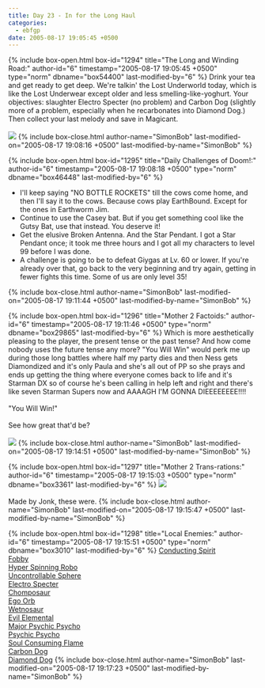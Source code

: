 ```yaml
---
title: Day 23 - In for the Long Haul
categories:
  - ebfgp
date: 2005-08-17 19:05:45 +0500
---
```

{% include box-open.html box-id="1294" title="The Long and Winding Road:" author-id="6" timestamp="2005-08-17 19:05:45 +0500" type="norm" dbname="box54400" last-modified-by="6" %}
Drink your tea and get ready to get deep.  We're talkin' the Lost Underworld today, which is like the Lost Underwear except older and less smelling-like-yoghurt.  Your objectives: slaughter Electro Specter (no problem) and Carbon Dog (slightly more of a problem, especially when he recarbonates into Diamond Dog.)  Then collect your last melody and save in Magicant.<br />
<br />
<img src="http://classic.starmen.net/ebfgp/img/eb23.png" />
{% include box-close.html author-name="SimonBob" last-modified-on="2005-08-17 19:08:16 +0500" last-modified-by-name="SimonBob" %}

{% include box-open.html box-id="1295" title="Daily Challenges of Doom!:" author-id="6" timestamp="2005-08-17 19:08:18 +0500" type="norm" dbname="box46448" last-modified-by="6" %}
<ul>
<li>I'll keep saying "NO BOTTLE ROCKETS" till the cows come home, and then I'll say it to the cows. Because cows play EarthBound.  Except for the ones in Earthworm Jim.</li>
<li>Continue to use the Casey bat. But if you get something cool like the Gutsy Bat, use that instead. You deserve it!</li>
<li>Get the elusive Broken Antenna. And the Star Pendant. I got a Star Pendant once; it took me three hours and I got all my characters to level 99 before I was done.</li>
<li>A challenge is going to be to defeat Giygas at Lv. 60 or lower.  If you're already over that, go back to the very beginning and try again, getting in fewer fights this time.  Some of us are only level 35!</li>
</ul>
{% include box-close.html author-name="SimonBob" last-modified-on="2005-08-17 19:11:44 +0500" last-modified-by-name="SimonBob" %}

{% include box-open.html box-id="1296" title="Mother 2 Factoids:" author-id="6" timestamp="2005-08-17 19:11:46 +0500" type="norm" dbname="box29865" last-modified-by="6" %}
Which is more aesthetically pleasing to the player, the present tense or the past tense?  And how come nobody uses the future tense any more?  "You Will Win" would perk me up during those long battles where half my party dies and then Ness gets Diamondized and it's only Paula and she's all out of PP so she prays and ends up getting the thing where everyone comes back to life and it's Starman DX so of course he's been calling in help left and right and there's like seven Starman Supers now and AAAAGH I'M GONNA DIEEEEEEEE!!!!<br />
<br />
"You Will Win!"<br />
<br />
See how great that'd be?<br />
<br />
<img src="http://classic.starmen.net/ebfgp/img/mo23.gif" />
{% include box-close.html author-name="SimonBob" last-modified-on="2005-08-17 19:14:51 +0500" last-modified-by-name="SimonBob" %}

{% include box-open.html box-id="1297" title="Mother 2 Trans-rations:" author-id="6" timestamp="2005-08-17 19:15:03 +0500" type="norm" dbname="box3361" last-modified-by="6" %}
<img src="http://classic.starmen.net/ebfgp/trans/tr23.gif" /><br />
<br />
Made by Jonk, these were.
{% include box-close.html author-name="SimonBob" last-modified-on="2005-08-17 19:15:47 +0500" last-modified-by-name="SimonBob" %}

{% include box-open.html box-id="1298" title="Local Enemies:" author-id="6" timestamp="2005-08-17 19:15:51 +0500" type="norm" dbname="box3010" last-modified-by="6" %}
<a href="/mother2/ebdb/enemies.php?enemy=18">Conducting Spirit</a><br />
<a href="/mother2/ebdb/enemies.php?enemy=98">Fobby</a><br />
<a href="/mother2/ebdb/enemies.php?enemy=52">Hyper Spinning Robo</a><br />
<a href="/mother2/ebdb/enemies.php?enemy=70">Uncontrollable Sphere</a><br />
<a href="/mother2/ebdb/enemies.php?enemy=115">Electro Specter</a><br />
<a href="/mother2/ebdb/enemies.php?enemy=35">Chomposaur</a><br />
<a href="/mother2/ebdb/enemies.php?enemy=126">Ego Orb</a><br />
<a href="/mother2/ebdb/enemies.php?enemy=34">Wetnosaur</a><br />
<a href="/mother2/ebdb/enemies.php?enemy=19">Evil Elemental</a><br />
<a href="/mother2/ebdb/enemies.php?enemy=142">Major Psychic Psycho</a><br />
<a href="/mother2/ebdb/enemies.php?enemy=141">Psychic Psycho</a><br />
<a href="/mother2/ebdb/enemies.php?enemy=146">Soul Consuming Flame</a><br />
<a href="/mother2/ebdb/enemies.php?enemy=26">Carbon Dog</a><br />
<a href="/mother2/ebdb/enemies.php?enemy=82">Diamond Dog</a>
{% include box-close.html author-name="SimonBob" last-modified-on="2005-08-17 19:17:23 +0500" last-modified-by-name="SimonBob" %}
